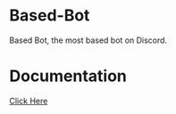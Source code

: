 # Based-Bot

Based Bot, the most based bot on Discord.

# Documentation

[Click Here](https://slatedev.xyz/basedbot)
